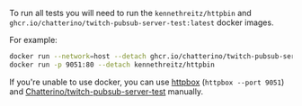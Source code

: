 To run all tests you will need to run the `kennethreitz/httpbin` and `ghcr.io/chatterino/twitch-pubsub-server-test:latest` docker images.

For example:

```bash
docker run --network=host --detach ghcr.io/chatterino/twitch-pubsub-server-test:latest
docker run -p 9051:80 --detach kennethreitz/httpbin
```

If you're unable to use docker, you can use [httpbox](https://github.com/kevinastone/httpbox) (`httpbox --port 9051`) and [Chatterino/twitch-pubsub-server-test](https://github.com/Chatterino/twitch-pubsub-server-test/releases/latest) manually.
